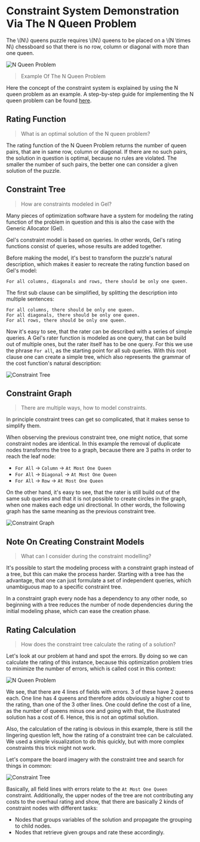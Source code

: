 # Constraint System Demonstration Via The N Queen Problem
The \\(N\\) queens puzzle requires \\(N\\) queens to be placed on a
\\(N \\times N\\) chessboard so that there is no row,
column or diagonal with more than one queen.

![N Queen Problem](../../../../../../../../src/main/svg/net/splitcells/gel/test/functionality/n-queen-problem/illustration.svg)
> Example Of The N Queen Problem

Here the concept of the constraint system is explained by using the N queen
problem as an example.
A step-by-step guide for implementing the N queen problem can be found
[here](n-queen-problem.implementation.md).
## Rating Function
> What is an optimal solution of the N queen problem?

The rating function of the N Queen Problem returns the number of queen pairs,
that are in same row, column or diagonal.
If there are no such pairs, the solution in question is optimal,
because no rules are violated.
The smaller the number of such pairs, the better one can consider a given
solution of the puzzle.
## Constraint Tree
> How are constraints modeled in Gel?

Many pieces of optimization software have a system for modeling the rating
function of the problem in question and
this is also the case with the Generic Allocator (Gel).

Gel's constraint model is based on queries.
In other words, Gel's rating functions consist of queries,
whose results are added together.

Before making the model, it's best to transform the puzzle's natural
description,
which makes it easier to recreate the rating function based on Gel's model:
```
For all columns, diagonals and rows, there should be only one queen.
```
The first sub clause can be simplified,
by splitting the description into multiple sentences:
```
For all columns, there should be only one queen.
For all diagonals, there should be only one queen.
For all rows, there should be only one queen.
```

Now it's easy to see, that the rater can be described with a series of simple
queries.
A Gel's rater function is modeled as one query,
that can be build out of multiple ones,
but the rater itself has to be one query.
For this we use the phrase `For all`, as the starting point for all sub queries.
With this root clause one can create a simple tree,
which also represents the grammar of the cost function's natural description: 

![Constraint Tree](../../../../../../../../src/main/svg/net/splitcells/gel/test/functionality/n-queen-problem/constraint.tree.svg)
## Constraint Graph
> There are multiple ways, how to model constraints.

In principle constraint trees can get so complicated,
that it makes sense to simplify them.

When observing the previous constraint tree, one might notice,
that some constraint nodes are identical.
In this example the removal of duplicate nodes transforms the tree to a graph,
because there are 3 paths in order to reach the leaf node:
* `For All` -> `Column` -> `At Most One Queen`
* `For All` -> `Diagonal` -> `At Most One Queen`
* `For All` -> `Row` -> `At Most One Queen`

On the other hand, it's easy to see, that the rater is still build out of
the same sub queries and that it is not possible to create circles in the graph,
when one makes each edge uni directional.
In other words, the following graph has the same meaning as the previous
constraint tree.

![Constraint Graph](../../../../../../../../src/main/svg/net/splitcells/gel/test/functionality/n-queen-problem/constraint.graph.svg)

## Note On Creating Constraint Models
> What can I consider during the constraint modelling?

It's possible to start the modeling process with a constraint graph instead of a
tree, but this can make the process harder.
Starting with a tree has the advantage, that one can just formulate a set of
independent queries, which unambiguous map to a specific constraint tree. 

In a constraint graph every node has a dependency to any other node,
so beginning with a tree reduces the number of node dependencies during the
initial modeling phase,
which can ease the creation phase.

## Rating Calculation
> How does the constraint tree calculate the rating of a solution?

Let's look at our problem at hand and spot the errors.
By doing so we can calculate the rating of this instance,
because this optimization problem tries to minimize the number of errors,
which is called cost in this context:

![N Queen Problem](../../../../../../../../src/main/svg/net/splitcells/gel/test/functionality/n-queen-problem/illustration.errors.svg)

We see, that there are 4 lines of fields with errors.
3 of these have 2 queens each.
One line has 4 queens and therefore adds obviously a higher cost to the rating,
than one of the 3 other lines.
One could define the cost of a line, as the number of queens minus one and
going with that,
the illustrated solution has a cost of 6.
Hence, this is not an optimal solution.

Also, the calculation of the rating is obvious in this example,
there is still the lingering question left,
how the rating of a constraint tree can be calculated.
We used a simple visualization to do this quickly,
but with more complex constraints this trick might not work.

Let's compare the board imagery with the constraint tree and search for things
in common:

![Constraint Tree](../../../../../../../../src/main/svg/net/splitcells/gel/test/functionality/n-queen-problem/constraint.tree.svg)

Basically, all field lines with errors relate to the `At Most One Queen`
constraint.
Additionally, the upper nodes of the tree are not contributing any costs to the
overhaul rating and show, that there are basically 2 kinds of constraint nodes
with different tasks:
* Nodes that groups variables of the solution and propagate the grouping to
  child nodes.
* Nodes that retrieve given groups and rate these accordingly.
